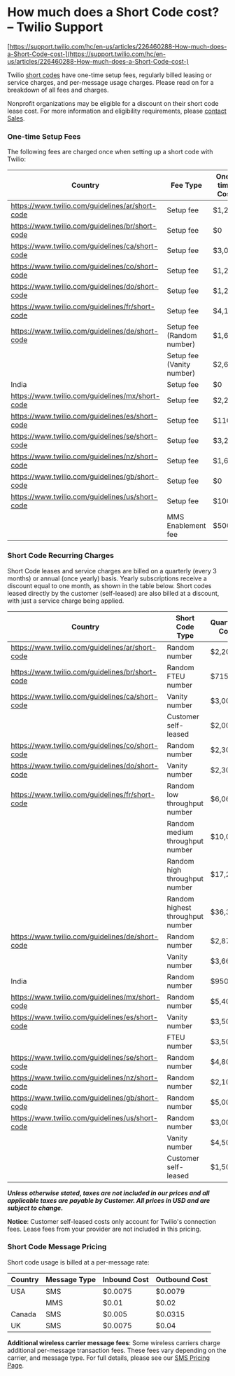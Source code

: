 # How much does a Short Code cost? – Twilio Support

[https://support.twilio.com/hc/en-us/articles/226460288-How-much-does-a-Short-Code-cost-](https://support.twilio.com/hc/en-us/articles/226460288-How-much-does-a-Short-Code-cost-)

Twilio [short codes](https://support.twilio.com/hc/en-us/articles/223182068-What-is-a-short-code-) have one-time setup fees, regularly billed leasing or service charges, and per-message usage charges. Please read on for a breakdown of all fees and charges.

Nonprofit organizations may be eligible for a discount on their short code lease cost. For more information and eligibility requirements, please [contact Sales](https://www.twilio.com/help/sales).

### **One-time Setup Fees**

The following fees are charged once when setting up a short code with Twilio:

| Country | Fee Type | One-time Cost |
| --- | --- | --- |
| https://www.twilio.com/guidelines/ar/short-code | Setup fee | $1,200 |
| https://www.twilio.com/guidelines/br/short-code | Setup fee | $0 |
| https://www.twilio.com/guidelines/ca/short-code | Setup fee | $3,000 |
| https://www.twilio.com/guidelines/co/short-code | Setup fee | $1,200 |
| https://www.twilio.com/guidelines/do/short-code | Setup fee | $1,200 |
| https://www.twilio.com/guidelines/fr/short-code | Setup fee | $4,166 |
| https://www.twilio.com/guidelines/de/short-code | Setup fee (Random number) | $1,655 |
|  | Setup fee (Vanity number) | $2,615  |
| India  | Setup fee | $0 |
| https://www.twilio.com/guidelines/mx/short-code | Setup fee | $2,200 |
| https://www.twilio.com/guidelines/es/short-code | Setup fee | $110 |
| https://www.twilio.com/guidelines/se/short-code | Setup fee | $3,200 |
| https://www.twilio.com/guidelines/nz/short-code | Setup fee | $1,600 |
| https://www.twilio.com/guidelines/gb/short-code | Setup fee | $0 |
| https://www.twilio.com/guidelines/us/short-code | Setup fee | $1000 |
|  | MMS Enablement fee | $500 |

### **Short Code Recurring Charges**

Short Code leases and service charges are billed on a quarterly (every 3 months) or annual (once yearly) basis. Yearly subscriptions receive a discount equal to one month, as shown in the table below. Short codes leased directly by the customer (self-leased) are also billed at a discount, with just a service charge being applied.

| Country | Short Code Type | Quarterly Cost | Annual Cost |
| --- | --- | --- | --- |
| https://www.twilio.com/guidelines/ar/short-code | Random number | $2,200 | $8,800 |
| https://www.twilio.com/guidelines/br/short-code | Random FTEU number | $715 | $2,620 |
| https://www.twilio.com/guidelines/ca/short-code | Vanity number | $3,000 | $11,000 |
|  | Customer self-leased | $2,000 | $7,333.33 |
| https://www.twilio.com/guidelines/co/short-code | Random number | $2,300 | $8,200 |
| https://www.twilio.com/guidelines/do/short-code | Vanity number | $2,300 | $8,200 |
| https://www.twilio.com/guidelines/fr/short-code | Random low throughput number | $6,066  | $23,963  |
|  | Random medium throughput number | $10,077  | $40,009  |
|  | Random high throughput number | $17,277  | $68,809  |
|  | Random highest throughput number | $36,357  | $145,129 |
| https://www.twilio.com/guidelines/de/short-code | Random number | $2,875 | $11,500 |
|  | Vanity number | $3,660 | $14,640 |
| India | Random number | $950 | $3,460 |
| https://www.twilio.com/guidelines/mx/short-code | Random number | $5,400 | $20,600 |
| https://www.twilio.com/guidelines/es/short-code | Vanity number | $3,500 | $13,800 |
|  | FTEU number | $3,500 | $13,800 |
| https://www.twilio.com/guidelines/se/short-code | Random number | $4,800 | $17,600 |
| https://www.twilio.com/guidelines/nz/short-code | Random number | $2,100 | $7,400 |
| https://www.twilio.com/guidelines/gb/short-code | Random number | $5,000 | $16,500 |
| https://www.twilio.com/guidelines/us/short-code | Random number | $3,000 | $11,000 |
|  | Vanity number | $4,500 | $16,500 |
|  | Customer self-leased | $1,500 | $5,500 |

***Unless otherwise stated, taxes are not included in our prices and all applicable taxes are payable by Customer. All prices in USD and are subject to change.***

**Notice**: Customer self-leased costs only account for Twilio's connection fees. Lease fees from your provider are not included in this pricing.

### **Short Code Message Pricing**

Short code usage is billed at a per-message rate:

| Country | Message Type | Inbound Cost | Outbound Cost |
| --- | --- | --- | --- |
| USA | SMS | $0.0075 | $0.0079 |
|  | MMS | $0.01 | $0.02 |
| Canada | SMS | $0.005 | $0.0315 |
| UK | SMS | $0.0075 | $0.04 |

**Additional wireless carrier message fees**: Some wireless carriers charge additional per-message transaction fees. These fees vary depending on the carrier, and message type. For full details, please see our [SMS Pricing Page](https://www.twilio.com/sms/pricing/us).

###